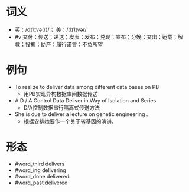 # 词义
- 英：/dɪˈlɪvə(r)/； 美：/dɪˈlɪvər/
- #v 交付；传送；递送；发表；发布；兑现；宣布；分娩；交出；运载；解救；投掷；助产；履行诺言；不负所望
# 例句
- To realize to deliver data among different data bases on PB
	- 用PB实现异构数据库间数据传送
- A D \/ A Control Data Deliver in Way of Isolation and Series
	- D\/A控制数据串行隔离式传送方法
- She is due to deliver a lecture on genetic engineering .
	- 根据安排她要作一个关于转基因的演讲。
# 形态
- #word_third delivers
- #word_ing delivering
- #word_done delivered
- #word_past delivered

